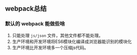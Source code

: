 ## webpack总结

### 默认的 webpack 能做些啥

1. 只能处理 `js/json` 文件，其他文件都不能处理。
1. 生产环境和开发环境将ES6模块化编译成浏览器能识别的模块化
1. 生产环境比开发环境多一个压缩js代码。